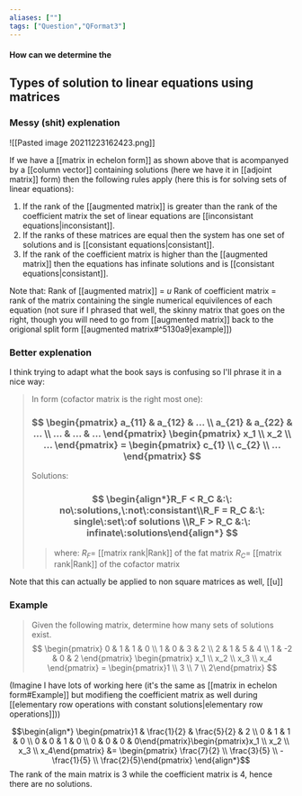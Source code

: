 ```yaml
---
aliases: [""]
tags: ["Question","QFormat3"]
---
```


#### How can we determine the
## Types of solution to linear equations using matrices
### Messy (shit) explenation
![[Pasted image 20211223162423.png]]

If we have a [[matrix in echelon form]] as shown above that is acompanyed by a [[column vector]] containing solutions (here we have it in [[adjoint matrix]] form) then the following rules apply (here this is for solving sets of linear equations):
1) If the rank of the [[augmented matrix]] is greater than the rank of the coefficient matrix the set of linear equations are [[inconsistant equations|inconsistant]].
2) If the ranks of these matrices are equal then the system has one set of solutions and is [[consistant equations|consistant]].
3) If the rank of the coefficient matrix is higher than the [[augmented matrix]] then the equations has infinate solutions and is [[consistant equations|consistant]].

Note that:
Rank of [[augmented matrix]] = $u$
Rank of coefficient matrix = rank of the matrix containing the single numerical equivilences of each equation (not sure if I phrased that well, the skinny matrix that goes on the right, though you will need to go from [[augmented matrix]] back to the origional split form [[augmented matrix#^5130a9|example]])

### Better explenation
I think trying to adapt what the book says is confusing so I'll phrase it in a nice way:

> In form (cofactor matrix is the right most one):
> ### $$ \begin{pmatrix} a_{11} &  a_{12} & ... \\ a_{21} & a_{22} & ... \\ ... & ... & ... \end{pmatrix} \begin{pmatrix}  x_1 \\ x_2 \\ ... \end{pmatrix} = \begin{pmatrix} c_{1}  \\ c_{2} \\ ... \end{pmatrix} $$
> Solutions:
> ### $$ \begin{align*}R_F < R_C &:\: no\:solutions,\:not\:consistant\\R_F = R_C &:\: single\:set\:of solutions \\R_F > R_C &:\: infinate\:solutions\end{align*} $$
>> where:
>> $R_F=$ [[matrix rank|Rank]] of the fat matrix
>> $R_C=$ [[matrix rank|Rank]] of the cofactor matrix

Note that this can actually be applied to non square matrices as well, [[u]]

### Example
> Given the following matrix, determine how many sets of solutions exist.
> $$ \begin{pmatrix} 0 & 1 & 1 & 0 \\ 1 & 0 & 3 & 2 \\ 2 & 1 & 5 & 4 \\ 1  & -2 & 0 & 2 \end{pmatrix} \begin{pmatrix} x_1 \\ x_2 \\ x_3 \\ x_4 \end{pmatrix} = \begin{pmatrix}1 \\ 3 \\ 7 \\ 2\end{pmatrix} $$

(Imagine I have lots of working here (it's the same as [[matrix in echelon form#Example]] but modifieng the coefficient matrix as well during [[elementary row operations with constant solutions|elementary row operations]]))

$$\begin{align*}
 \begin{pmatrix}1 & \frac{1}{2} & \frac{5}{2} & 2 \\ 0 & 1 & 1 & 0 \\ 0 & 0 & 1 & 0 \\ 0 & 0 & 0 & 0\end{pmatrix}\begin{pmatrix}x_1 \\ x_2 \\ x_3 \\ x_4\end{pmatrix} &= \begin{pmatrix} \frac{7}{2} \\ \frac{3}{5} \\ - \frac{1}{5} \\ \frac{2}{5}\end{pmatrix}
\end{align*}$$
The rank of the main matrix is 3 while the coefficient matrix is 4, hence there are no solutions.